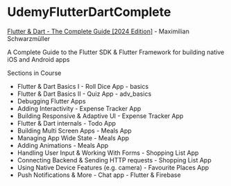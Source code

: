# UdemyFlutterDartComplete

[Flutter & Dart - The Complete Guide [2024 Edition]](https://www.udemy.com/course/learn-flutter-dart-to-build-ios-android-apps/) - Maximilian Schwarzmüller

A Complete Guide to the Flutter SDK & Flutter Framework for building native iOS and Android apps

Sections in Course
* Flutter & Dart Basics I - Roll Dice App - basics
* Flutter & Dart Basics II - Quiz App - adv_basics
* Debugging Flutter Apps
* Adding Interactivity - Expense Tracker App
* Building Responsive & Adaptive UI - Expense Tracker App
* Flutter & Dart internals - Todo App
* Building Multi Screen Apps - Meals App
* Managing App Wide State - Meals App
* Adding Animations - Meals App
* Handling User Input & Working With Forms - Shopping List App
* Connecting Backend & Sending HTTP requests - Shopping List App
* Using Native Device Features (e.g. camera) - Favourite Places App
* Push Notifications & More - Chat app - Flutter & Firebase
